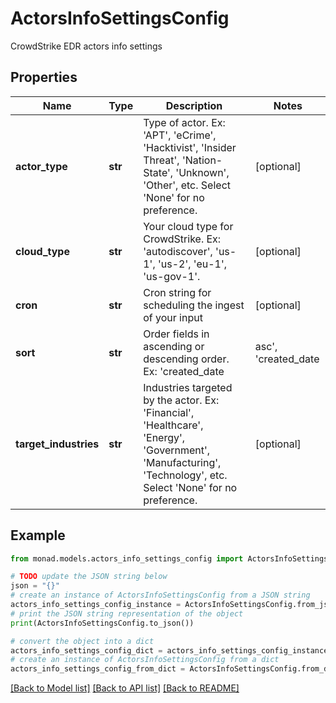 # ActorsInfoSettingsConfig

CrowdStrike EDR actors info settings

## Properties

Name | Type | Description | Notes
------------ | ------------- | ------------- | -------------
**actor_type** | **str** | Type of actor. Ex: &#39;APT&#39;, &#39;eCrime&#39;, &#39;Hacktivist&#39;, &#39;Insider Threat&#39;, &#39;Nation-State&#39;, &#39;Unknown&#39;, &#39;Other&#39;, etc. Select &#39;None&#39; for no preference. | [optional] 
**cloud_type** | **str** | Your cloud type for CrowdStrike. Ex: &#39;autodiscover&#39;, &#39;us-1&#39;, &#39;us-2&#39;, &#39;eu-1&#39;, &#39;us-gov-1&#39;. | [optional] 
**cron** | **str** | Cron string for scheduling the ingest of your input | [optional] 
**sort** | **str** | Order fields in ascending or descending order. Ex: &#39;created_date|asc&#39;, &#39;created_date|desc&#39;. | [optional] 
**target_industries** | **str** | Industries targeted by the actor. Ex: &#39;Financial&#39;, &#39;Healthcare&#39;, &#39;Energy&#39;, &#39;Government&#39;, &#39;Manufacturing&#39;, &#39;Technology&#39;, etc. Select &#39;None&#39; for no preference. | [optional] 

## Example

```python
from monad.models.actors_info_settings_config import ActorsInfoSettingsConfig

# TODO update the JSON string below
json = "{}"
# create an instance of ActorsInfoSettingsConfig from a JSON string
actors_info_settings_config_instance = ActorsInfoSettingsConfig.from_json(json)
# print the JSON string representation of the object
print(ActorsInfoSettingsConfig.to_json())

# convert the object into a dict
actors_info_settings_config_dict = actors_info_settings_config_instance.to_dict()
# create an instance of ActorsInfoSettingsConfig from a dict
actors_info_settings_config_from_dict = ActorsInfoSettingsConfig.from_dict(actors_info_settings_config_dict)
```
[[Back to Model list]](../README.md#documentation-for-models) [[Back to API list]](../README.md#documentation-for-api-endpoints) [[Back to README]](../README.md)


